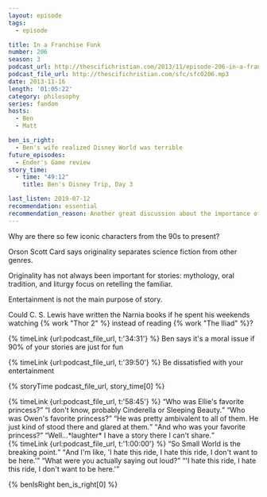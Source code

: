 ```yaml
---
layout: episode
tags:
  - episode

title: In a Franchise Funk
number: 206
season: 3
podcast_url: http://thescifichristian.com/2013/11/episode-206-in-a-franchise-funk/
podcast_file_url: http://thescifichristian.com/sfc/sfc0206.mp3
date: 2013-11-16
length: '01:05:22'
category: philosophy
series: fandom
hosts:
  - Ben
  - Matt

ben_is_right:
  - Ben's wife realized Disney World was terrible
future_episodes:
  - Ender's Game review
story_time:
  - time: "49:12"
    title: Ben's Disney Trip, Day 3

last_listen: 2019-07-12
recommendation: essential
recommendation_reason: Another great discussion about the importance of story. 
---
```

Why are there so few iconic characters from the 90s to present? 

Orson Scott Card says originality separates science fiction from other genres. 

Originality has not always been important for stories: mythology, oral tradition, and liturgy focus on retelling the familiar. 

Entertainment is not the main purpose of story. 

Could C. S. Lewis have written the Narnia books if he spent his weekends watching {% work "Thor 2" %} instead of reading {% work "The Iliad" %}? 

{% timeLink {url:podcast_file_url, t:'34:31'} %} Ben says it's a moral issue if 90% of your stories are just for fun

{% timeLink {url:podcast_file_url, t:'39:50'} %} Be dissatisfied with your entertainment

{% storyTime podcast_file_url, story_time[0] %}

<div class="quote">
  {% timeLink {url:podcast_file_url, t:'58:45'} %}
  <q class="matt">Who was Ellie's favorite princess?</q>
  <q class="ben">I don't know, probably Cinderella or Sleeping Beauty.</q>
  <q class="matt">Who was Owen's favorite princess?</q>
  <q class="ben">He was pretty ambivalent to all of them. He just kind of stood there and glared at them.</q>
  <q class="matt">And who was your favorite princess?</q>
  <q class="ben">Well...*laughter* I have a story there I can't share.</q>
</div>

<div class="quote">
  {% timeLink {url:podcast_file_url, t:'1:00:00'} %}
  <q class="matt">So Small World is the breaking point.</q>
  <q class="ben">And I'm like, 'I hate this ride, I hate this ride, I don't want to be here.'</q>
  <q class="matt">What were you actually saying out loud?</q>
  <q class="ben">'I hate this ride, I hate this ride, I don't want to be here.'</q>
</div>

{% benIsRight ben_is_right[0] %}